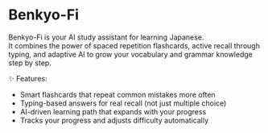 # Benkyo-Fi

Benkyo-Fi is your AI study assistant for learning Japanese.  
It combines the power of spaced repetition flashcards, active recall through typing, and adaptive AI to grow your vocabulary and grammar knowledge step by step.  

✨ Features:
- Smart flashcards that repeat common mistakes more often  
- Typing-based answers for real recall (not just multiple choice)  
- AI-driven learning path that expands with your progress  
- Tracks your progress and adjusts difficulty automatically  
